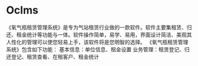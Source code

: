 # Oclms
 《氧气瓶租赁管理系统》是专为气站租赁行业做的一款软件。软件主要集租赁、归还、租金统计等功能与一体。软件操作简单，易学、易用，界面设计简洁、美观其人性化的管理可以使您轻易上手，该软件将是您明智的选择。 《氧气瓶租赁管理系统》包含如下功能： 基本信息：单位信息、租金设置 业务管理：租赁登记、归还登记、租赁查看、在租客户、租金统计 
